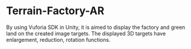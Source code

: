 # Terrain-Factory-AR
By using Vuforia SDK in Unity, it is aimed to display the factory and green land on the created image targets. The displayed 3D targets have enlargement, reduction, rotation functions.

